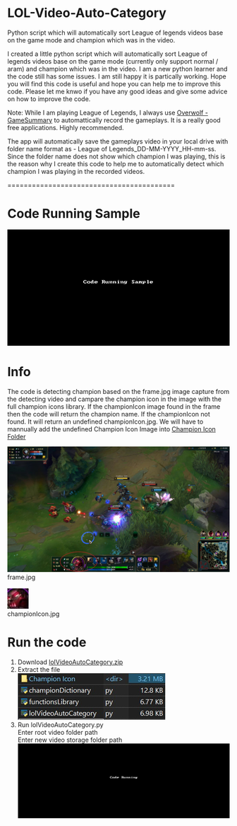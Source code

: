 # LOL-Video-Auto-Category
Python script which will automatically sort League of legends videos base on the game mode and champion which was in the video.

I created a little python script which will automatically sort League of legends videos base on the game mode (currently only support normal / aram) and champion which was in the video. I am a new python learner and the code still has some issues. I am still happy it is partically working. Hope you will find this code is useful and hope you can help me to improve this code. Please let me knwo if you have any good ideas and give some advice on how to improve the code.

Note: While I am playing League of Legends, I always use [Overwolf - GameSummary](https://www.overwolf.com/app/overwolf-game_summary "Overwolf - GameSummary - Bookmark") to automattically record the gameplays. It is a really good free applications. Highly recommended.

The app will automatically save the gameplays video in your local drive with folder name format as - League of Legends_DD-MM-YYYY_HH-mm-ss. Since the folder name does not show which champion I was playing, this is the reason why I create this code to help me to automatically detect which champion I was playing in the recorded videos.

=========================================

# Code Running Sample
![](/GIF/lolVideoDetectCodeRunningSample.gif)

# Info
The code is detecting champion based on the frame.jpg image capture from the detecting video and campare the champion icon in the image with the full champion icons library. If the championIcon image found in the frame then the code will return the champion name. If the championIcon not found. It will return an undefined championIcon.jpg. We will have to mannually add the undefined Champion Icon Image into [Champion Icon Folder](https://github.com/Troublesis/LOL-Video-Auto-Category/blob/master/Screenshots/championIconLibrary.jpg "Champion Icon Folder Screenshot")

![frame.jpg captured from video frame](/Screenshots/frame.jpg)
frame.jpg<br/><br/>
![championIcon.jpg cropped from frame.jpg](/Screenshots/championIcon.jpg)<br/>
championIcon.jpg

# Run the code
1. Download [lolVideoAutoCategory.zip](https://github.com/Troublesis/LOL-Video-Auto-Category/blob/master/lolVideoAutoCategory.zip "lolVideoAutoCategory")
2. Extract the file<br/>
![File list of lolVideoAutoCategory.zip](/Screenshots/codeFiles.jpg)<br/>
3. Run lolVideoAutoCategory.py<br/>
   Enter root video folder path<br/>
   Enter new video storage folder path<br/>
![Running lolVideoAutoCategory.py](/GIF/runningCode.gif)<br/>

